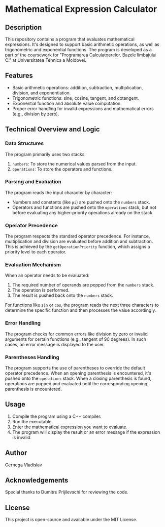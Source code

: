 # Mathematical Expression Calculator

## Description
This repository contains a program that evaluates mathematical expressions. It's designed to support basic arithmetic operations, as well as trigonometric and exponential functions. The program is developed as a part of the coursework for "Programarea Calculatoarelor. Bazele limbajului C." at Universitatea Tehnica a Moldovei.

## Features
- Basic arithmetic operations: addition, subtraction, multiplication, division, and exponentiation.
- Trigonometric functions: sine, cosine, tangent, and cotangent.
- Exponential function and absolute value computation.
- Proper error handling for invalid expressions and mathematical errors (e.g., division by zero).

## Technical Overview and Logic

### Data Structures
The program primarily uses two stacks:
1. `numbers`: To store the numerical values parsed from the input.
2. `operations`: To store the operators and functions.

### Parsing and Evaluation
The program reads the input character by character:
- Numbers and constants (like `pi`) are pushed onto the `numbers` stack.
- Operators and functions are pushed onto the `operations` stack, but not before evaluating any higher-priority operations already on the stack.

### Operator Precedence
The program respects the standard operator precedence. For instance, multiplication and division are evaluated before addition and subtraction. This is achieved by the `getOperationPriority` function, which assigns a priority level to each operator.

### Evaluation Mechanism
When an operator needs to be evaluated:
1. The required number of operands are popped from the `numbers` stack.
2. The operation is performed.
3. The result is pushed back onto the `numbers` stack.

For functions like `sin` or `cos`, the program reads the next three characters to determine the specific function and then processes the value accordingly.

### Error Handling
The program checks for common errors like division by zero or invalid arguments for certain functions (e.g., tangent of 90 degrees). In such cases, an error message is displayed to the user.

### Parentheses Handling
The program supports the use of parentheses to override the default operator precedence. When an opening parenthesis is encountered, it's pushed onto the `operations` stack. When a closing parenthesis is found, operations are popped and evaluated until the corresponding opening parenthesis is encountered.

## Usage
1. Compile the program using a C++ compiler.
2. Run the executable.
3. Enter the mathematical expression you want to evaluate.
4. The program will display the result or an error message if the expression is invalid.

## Author
Cernega Vladislav

## Acknowledgements
Special thanks to Dumitru Prijilevschi for reviewing the code.

## License
This project is open-source and available under the MIT License.
